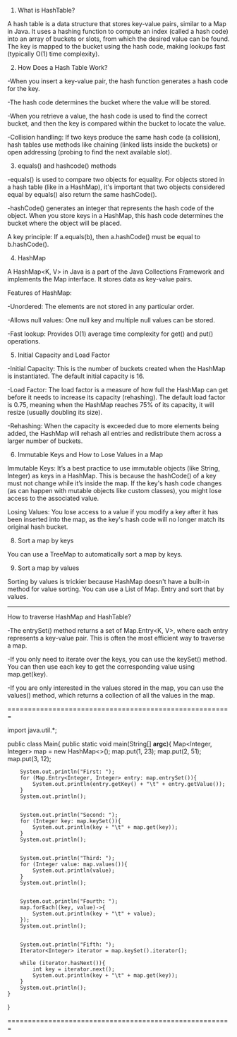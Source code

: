 1) What is HashTable?

A hash table is a data structure that stores key-value pairs, similar to a Map in Java. It uses a hashing function to compute an index (called a hash code) into an array of buckets or slots, from which the desired value can be found. The key is mapped to the bucket using the hash code, making lookups fast (typically O(1) time complexity).


2) How Does a Hash Table Work?

-When you insert a key-value pair, the hash function generates a hash code for the key.

-The hash code determines the bucket where the value will be stored.

-When you retrieve a value, the hash code is used to find the correct bucket, and then the key is compared within the bucket to locate the value.

-Collision handling: If two keys produce the same hash code (a collision), hash tables use methods like chaining (linked lists inside the buckets) or open addressing (probing to find the next available slot).

3) equals() and hashcode() methods 

-equals() is used to compare two objects for equality. For objects stored in a hash table (like in a HashMap), it's important that two objects considered equal by equals() also return the same hashCode().

-hashCode() generates an integer that represents the hash code of the object. When you store keys in a HashMap, this hash code determines the bucket where the object will be placed.

A key principle: If a.equals(b), then a.hashCode() must be equal to b.hashCode().


4) HashMap

A HashMap<K, V> in Java is a part of the Java Collections Framework and implements the Map interface. It stores data as key-value pairs.


Features of HashMap:

-Unordered: The elements are not stored in any particular order.

-Allows null values: One null key and multiple null values can be stored.

-Fast lookup: Provides O(1) average time complexity for get() and put() operations.


5) Initial Capacity and Load Factor

-Initial Capacity: This is the number of buckets created when the HashMap is instantiated. The default initial capacity is 16.

-Load Factor: The load factor is a measure of how full the HashMap can get before it needs to increase its capacity (rehashing). The default load factor is 0.75, meaning when the HashMap reaches 75% of its capacity, it will resize (usually doubling its size).

-Rehashing: When the capacity is exceeded due to more elements being added, the HashMap will rehash all entries and redistribute them across a larger number of buckets.


6) Immutable Keys and How to Lose Values in a Map

Immutable Keys: It’s a best practice to use immutable objects (like String, Integer) as keys in a HashMap. This is because the hashCode() of a key must not change while it’s inside the map. If the key's hash code changes (as can happen with mutable objects like custom classes), you might lose access to the associated value.

Losing Values: You lose access to a value if you modify a key after it has been inserted into the map, as the key's hash code will no longer match its original hash bucket.


8) Sort a map by keys

You can use a TreeMap to automatically sort a map by keys.


9) Sort a map by values

Sorting by values is trickier because HashMap doesn't have a built-in method for value sorting. You can use a List of Map. Entry and sort that by values.


--------------------------------------------------


How to traverse HashMap and HashTable?

-The entrySet() method returns a set of Map.Entry<K, V>, where each entry represents a key-value pair. This is often the most efficient way to traverse a map.

-If you only need to iterate over the keys, you can use the keySet() method. You can then use each key to get the corresponding value using map.get(key).

-If you are only interested in the values stored in the map, you can use the values() method, which returns a collection of all the values in the map.

=======================================================

import java.util.*;

public class Main{
    public static void main(String[] __argc__){
        Map<Integer, Integer> map = new HashMap<>();
        map.put(1, 23);
        map.put(2, 51);
        map.put(3, 12);

        System.out.println("First: ");
        for (Map.Entry<Integer, Integer> entry: map.entrySet()){
            System.out.println(entry.getKey() + "\t" + entry.getValue());
        }
        System.out.println();
        
        
        System.out.println("Second: ");
        for (Integer key: map.keySet()){
            System.out.println(key + "\t" + map.get(key));
        }
        System.out.println();
        
        
        System.out.println("Third: ");
        for (Integer value: map.values()){
            System.out.println(value);
        }
        System.out.println();
        
        
        System.out.println("Fourth: ");
        map.forEach((key, value)->{
            System.out.println(key + "\t" + value);
        });
        System.out.println();
        
        
        System.out.println("Fifth: ");
        Iterator<Integer> iterator = map.keySet().iterator();

        while (iterator.hasNext()){
            int key = iterator.next();
            System.out.println(key + "\t" + map.get(key));
        }
        System.out.println();
    }
}

=======================================================